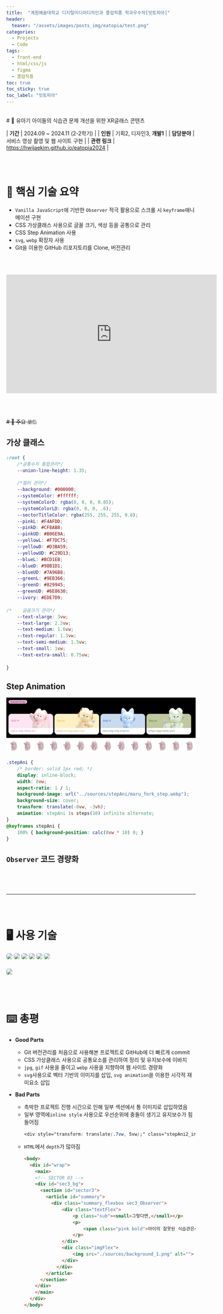 ```yaml
---
title:  "계원예술대학교 디지털미디어디자인과 졸업작품 학과우수작[잇토피아]"
header:
  teaser: "/assets/images/posts_img/eatopia/test.png"
categories:
  - Projects
  - Code
tags:
  - front-end
  - html/css/js
  - figma
  - 졸업작품
toc: true
toc_sticky: true
toc_label: "잇토피아"
---
```

<style>
  .ico {
    border-radius: 5px;
    height: 30px;
    margin-bottom: 5px;
  }
</style>
<br>
# 📝 유아기 아이들의 식습관 문제 개선을 위한 XR글래스 콘텐츠

| **기간**    | 2024.09 ~ 2024.11  (2-2학기)                                                                                      |
| **인원**    | 기획2, 디자인3, **개발1**                                                                                       |
| **담당분야**  | 서비스 영상 촬영 및 웹 사이트 구현                                    |
| **관련 링크** | <a href="https://hwijaekim.github.io/eatopia2024" target="_blank">https://hwijaekim.github.io/eatopia2024</a> |

   <br><br>

# 🔑 핵심 기술 요약
- `Vanilla JavaScript`에 기반한 `Observer` 적극 활용으로 스크롤 시 `keyframe`애니메이션 구현
- CSS 가상클래스 사용으로 글꼴 크기, 색상 등을 공통으로 관리
- CSS Step Animation 사용
- `svg`, `webp` 확장자 사용
- Git을 이용한 GitHub 리포지토리를 Clone, 버전관리

<br><br>

<iframe width="560" height="315" src="https://www.youtube-nocookie.com/embed/GXoRwVcUX-Q?si=eMEHC841TNv-l3lc" title="YouTube video player" frameborder="0" allow="accelerometer; autoplay; clipboard-write; encrypted-media; gyroscope; picture-in-picture; web-share" referrerpolicy="strict-origin-when-cross-origin" allowfullscreen></iframe>

<br><br>

~~# 📌 주요 코드~~
## 가상 클래스
```css
:root {
    /*공통수치 통합관리*/
    --union-line-height: 1.35;

    /*컬러 관리*/
    --background: #000000;
    --systemColor: #ffffff;
    --systemColorD: rgba(0, 0, 0, 0.85);
    --systemColorLD: rgba(0, 0, 0, .6);
    --sectorTitleColor: rgba(255, 255, 255, 0.8);
    --pinkL: #F4AFDD;
    --pinkD: #CF8AB8;
    --pinkUD: #B06E9A;
    --yellowL: #F7DC75;
    --yellowD: #D3BA59;
    --yellowUD: #C29D13;
    --blueL: #BCD1EB;
    --blueD: #98B1D1;
    --blueUD: #7A96B8;
    --greenL: #9EB366;
    --greenD: #829945;
    --greenUD: #6E8630;
    --ivory: #EDE7D9;

/*    글꼴크기 관리*/
    --text-xlarge: 3vw;
    --text-large: 2.3vw;
    --text-medium: 1.6vw;
    --text-regular: 1.3vw;
    --text-semi-medium: 1.5vw;
    --text-small: 1vw;
    --text-extra-small: 0.75vw;
   
}
```
## Step Animation
![1](/assets/images/posts_img/eatopia/eatopia_stepAni.gif)
![2](/assets/images/posts_img/eatopia/bibi_hello_step.webp)

```css
.stepAni {
    /* border: solid 1px red; */
    display: inline-block;
    width: 8vw;
    aspect-ratio: 1 / 1;
    background-image: url("../sources/stepAni/maru_fork_step.webp");
    background-size: cover;
    transform: translate(-8vw, -3vh);
    animation: stepAni 1s steps(10) infinite alternate;
}
@keyframes stepAni {
    100% { background-position: calc(8vw * 10) 0; }
}
```

## `Observer` 코드 경량화
```javascript

```

<br><br>

---

<br><br>

# 🖥️ 사용 기술
<img class="ico" src="https://img.shields.io/badge/HTML5-E34F26?style=for-the-badge&logo=html5&logoColor=white">
<img class="ico" src="https://img.shields.io/badge/CSS3-1572B6?style=for-the-badge&logo=css3&logoColor=white">
<img class="ico" src="https://img.shields.io/badge/JavaScript-F7DF1E?style=for-the-badge&logo=JavaScript&logoColor=white">
<img class="ico" src="https://img.shields.io/badge/WebStorm-000000?style=for-the-badge&logo=WebStorm&logoColor=white">
<img class="ico" src="https://img.shields.io/badge/GIT-E44C30?style=for-the-badge&logo=git&logoColor=white">
<img class="ico" src="https://img.shields.io/badge/GitHub-100000?style=for-the-badge&logo=github&logoColor=white">
<br><br>
<img class="ico" src="https://img.shields.io/badge/Figma-F24E1E?style=for-the-badge&logo=figma&logoColor=white">

<br><br>

# ⌨️ 총평
- **Good Parts**
  - Git 버전관리를 처음으로 사용해본 프로젝트로 GitHub에 더 빠르게 commit
  - CSS 가상클래스 사용으로 공통요소를 관리하여 정리 및 유지보수에 이바지
  - `jpg`, `gif` 사용을 줄이고 `webp` 사용을 지향하여 웹 사이트 경량화
  -  `svg`사용으로 벡터 기반의 이미지를 삽입, `svg animation`을 이용한 시각적 재미요소 삽입

- **Bad Parts**
  - 촉박한 프로젝트 진행 시간으로 인해 일부 섹션에서 통 이미지로 삽입하였음
  - 일부 영역에`inline style` 사용으로 우선순위에 충돌이 생기고 유지보수가 힘들어짐
    ```css
    <div style="transform: translate(.7vw, 5vw);" class="stepAni2_inline"></div>
    ```
  - `HTML`에서 `depth`가 많아짐
    ```html
    <body>
      <div id="wrap">
        <main>
        <!-- SECTOR 03 -->
        <div id="sec3_bg">
          <section id="sector3">
            <article id="summary">
              <div class="summary_flexbox sec3_Observer">
                  <div class="textFlex">
                      <p class="sub"><small>그렇다면,</small></p>
                      <p>
                          <span class="pink bold">아이의 잘못된 식습관은</span><br> 부모에게 어떤 영향을 줄까요?
                      </p>
                  </div>
                  <div class="imgFlex">
                      <img src="./sources/background_1.png" alt="">
                  </div>
                </div>
            </article>
          </section>
        </div>
        </main>
      </div>
    </body>
    ```